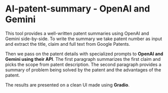 # AI-patent-summary - OpenAI and Gemini

This tool provides a well-written patent summaries using OpenAI and Gemini side-by-side. To write the summary we take patent number as input and extract the title, claim and full text from Google Patents. 

Then we pass on the patent details with specialized prompts to **OpenAI and Gemini using their API**. The first paragraph summarizes the first claim and picks the scope from patent description. The second paragraph provides a summary of problem being solved by the patent and the advantages of the patent.

The results are presented on a clean UI made using **Gradio**.
